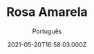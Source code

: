 ---
id: '9ef08cc4-946f-4b68-987c-0bde0cb70b5a'
type: 'movie' # Filme, Série, Anime
title: "Rosa Amarela"
synopsis: ["Uma jovem filipina mora numa pequena cidade do Texas e almeja seguir uma carreira como cantora country. Porém, seus sonhos são interrompidos, quando a mãe é presa pela imigração e ela precisa fugir para não ser deportada também.",
]
originalTitle: "Yellow Rose"
date: '2021-05-20T16:58:03.000Z'
update: '2021-05-20T16:58:03.000Z'
releaseDate: '2020-10-09T03:00:00.000Z'
imdb:
  rating: '6.5' # 8.5
  id: '' # tt0470752
duration: '1h 34 min'
trailer:
  urls: [
    'tTUudvyPHG0',
  ]
tags: ['1080p']
genre: ['Drama', 'Musical'] #
quality: 'WEB-DL' # BluRay, WEB-DL, HDTV, WEB-DL4K, WEB-DLe
format: 'MKV' # MKV, MP4, TS
audio: 'Português, Inglês' # Dublado, Legendado, Dual Audio, Dub & Leg
subtitle: 'Português' # Português, inglês,
size: '3.4 GB' # 4.8 GB
audioQuality: 10
videoQuality: 10
directors: []
#  - name: 'Lana Wachowski'
#    image: ''
#  - name: 'Lilly Wachowski'
#    image: ''
cast: []
#  - name: 'Keanu Reeves'
#    image: ''
#    characterName: 'Neo'
writers: []
#  - name: ''
#    image: ''
maturityRating:
  age: '' # L , 10, 12, 14, 16, 18
  topics: [''] # Violence, Illegal drugs, Inappropriate Language, Legal Drugs, Sexual Content, Extreme Violence
###########################################
download:
  
  - url: 'magnet:?xt=urn:btih:e3b1a482fdc1fa39d3e83451d35a3db2a08e21b6&dn=Rosa.Amarela.2019.1080p.WEB-DL.5.1.DUAL.COMANDO.TO&tr=udp%3a%2f%2fpublic.popcorn-tracker.org%3a6969%2fannounce&tr=udp%3a%2f%2ftracker.internetwarriors.net%3a1337%2fannounce&tr=udp%3a%2f%2ftracker.opentrackr.org%3a1337%2fannounce&tr=udp%3a%2f%2fexodus.desync.com%3a6969%2fannounce&tr=udp%3a%2f%2fretracker.lanta-net.ru%3a2710%2fannounce&tr=udp%3a%2f%2fopen.stealth.si%3a80%2fannounce&tr=udp%3a%2f%2fwww.torrent.eu.org%3a451%2fannounce&tr=udp%3a%2f%2fopentracker.i2p.rocks%3a6969%2fannounce&tr=http%3a%2f%2ftracker.opentrackr.org%3a1337%2fannounce&tr=udp%3a%2f%2f3rt.tace.ru%3a60889%2fannounce'
    resolution: '1080p' # 720p, 1080p, 4K,
    audio: 'Dual Áudio' # Dublado, Legendado, Dual Audio
    size: '' # 4.8 GB
    quality: '' # BluRay, WEB-DL
    format: '' # MKV
images:
  cover: '/assets/movies/rosa-amarela.jpg'
  background: '/assets/movies/'
---
